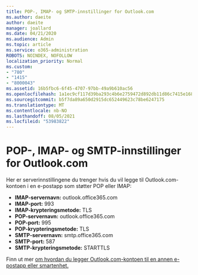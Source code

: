 ```yaml
---
title: POP-, IMAP- og SMTP-innstillinger for Outlook.com
ms.author: daeite
author: daeite
manager: joallard
ms.date: 04/21/2020
ms.audience: Admin
ms.topic: article
ms.service: o365-administration
ROBOTS: NOINDEX, NOFOLLOW
localization_priority: Normal
ms.custom:
- "780"
- "1415"
- "8000043"
ms.assetid: 16b5fbc6-6f45-4707-97bb-49a9b610ac56
ms.openlocfilehash: 1a1ec9cf117d39ba293c4b6e2759472d892db11d86c7415e1689027aa8a728ba
ms.sourcegitcommit: b5f7da89a650d2915dc652449623c78be6247175
ms.translationtype: MT
ms.contentlocale: nb-NO
ms.lasthandoff: 08/05/2021
ms.locfileid: "53983822"
---
```

# <a name="pop-imap-and-smtp-settings-for-outlookcom"></a>POP-, IMAP- og SMTP-innstillinger for Outlook.com

Her er serverinnstillingene du trenger hvis du vil legge til Outlook.com-kontoen i en e-postapp som støtter POP eller IMAP:
  
- **IMAP-servernavn:** outlook.office365.com
- **IMAP-port:** 993
- **IMAP-krypteringsmetode:** TLS
- **POP-servernavn:** outlook.office365.com  
- **POP-port:** 995  
- **POP-krypteringsmetode:** TLS  
- **SMTP-servernavn:** smtp.office365.com
- **SMTP-port:** 587
- **SMTP-krypteringsmetode:** STARTTLS

Finn ut mer [om hvordan du legger Outlook.com-kontoen til en annen e-postapp eller smartenhet.](https://support.office.com/article/73f3b178-0009-41ae-aab1-87b80fa94970?wt.mc_id=Office_Outlook_com_Alchemy)